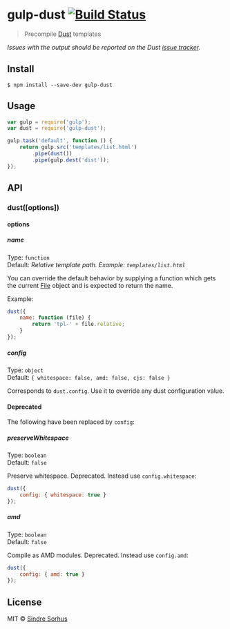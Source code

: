 # gulp-dust [![Build Status](https://travis-ci.org/sindresorhus/gulp-dust.svg?branch=master)](https://travis-ci.org/sindresorhus/gulp-dust)

> Precompile [Dust](https://github.com/linkedin/dustjs) templates

*Issues with the output should be reported on the Dust [issue tracker](https://github.com/linkedin/dustjs/issues).*


## Install

```
$ npm install --save-dev gulp-dust
```


## Usage

```js
var gulp = require('gulp');
var dust = require('gulp-dust');

gulp.task('default', function () {
	return gulp.src('templates/list.html')
		.pipe(dust())
		.pipe(gulp.dest('dist'));
});
```


## API

### dust([options])

#### options

##### name

Type: `function`  
Default: *Relative template path. Example: `templates/list.html`*

You can override the default behavior by supplying a function which gets the current [File](https://github.com/wearefractal/vinyl#constructoroptions) object and is expected to return the name.

Example:

```js
dust({
	name: function (file) {
		return 'tpl-' + file.relative;
	}
});
```
##### config

Type: `object`  
Default: `{ whitespace: false, amd: false, cjs: false }`

Corresponds to `dust.config`.  Use it to override any dust configuration value.

#### Deprecated

The following have been replaced by `config`:

##### preserveWhitespace

Type: `boolean`  
Default: `false`

Preserve whitespace.  Deprecated.  Instead use `config.whitespace`:

```js
dust({
    config: { whitespace: true }
});
```

##### amd

Type: `boolean`  
Default: `false`

Compile as AMD modules.  Deprecated.  Instead use `config.amd`:

```js
dust({
    config: { amd: true }
});
```


## License

MIT © [Sindre Sorhus](http://sindresorhus.com)
